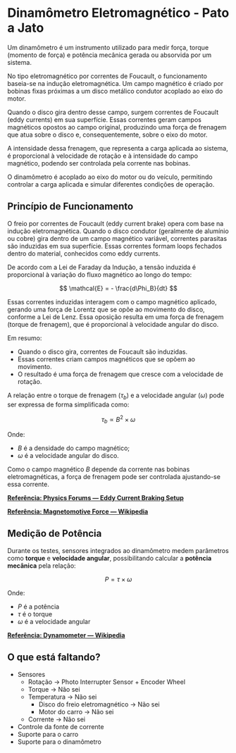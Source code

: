 # Dinamômetro Eletromagnético - Pato a Jato

Um dinamômetro é um instrumento utilizado para medir força, torque (momento de força) e potência mecânica gerada ou absorvida por um sistema.

No tipo eletromagnético por correntes de Foucault, o funcionamento baseia-se na indução eletromagnética. Um campo magnético é criado por bobinas fixas próximas a um disco metálico condutor acoplado ao eixo do motor.

Quando o disco gira dentro desse campo, surgem correntes de Foucault (eddy currents) em sua superfície. Essas correntes geram campos magnéticos opostos ao campo original, produzindo uma força de frenagem que atua sobre o disco e, consequentemente, sobre o eixo do motor.

A intensidade dessa frenagem, que representa a carga aplicada ao sistema, é proporcional à velocidade de rotação e à intensidade do campo magnético, podendo ser controlada pela corrente nas bobinas.

O dinamômetro é acoplado ao eixo do motor ou do veículo, permitindo controlar a carga aplicada e simular diferentes condições de operação.


## Princípio de Funcionamento

O freio por correntes de Foucault (eddy current brake) opera com base na indução eletromagnética. Quando o disco condutor (geralmente de alumínio ou cobre) gira dentro de um campo magnético variável, correntes parasitas são induzidas em sua superfície. Essas correntes formam loops fechados dentro do material, conhecidos como eddy currents.

De acordo com a Lei de Faraday da Indução, a tensão induzida é proporcional à variação do fluxo magnético ao longo do tempo:

$$
\mathcal{E} = - \frac{d\Phi_B}{dt}
$$

Essas correntes induzidas interagem com o campo magnético aplicado, gerando uma força de Lorentz que se opõe ao movimento do disco, conforme a Lei de Lenz. Essa oposição resulta em uma força de frenagem (torque de frenagem), que é proporcional à velocidade angular do disco.

Em resumo:

- Quando o disco gira, correntes de Foucault são induzidas.
- Essas correntes criam campos magnéticos que se opõem ao movimento.
- O resultado é uma força de frenagem que cresce com a velocidade de rotação.

A relação entre o torque de frenagem ($\tau_b$) e a velocidade angular ($\omega$) pode ser expressa de forma simplificada como:

$$
\tau_b \propto B^2 \times \omega
$$

Onde:

- $B$ é a densidade do campo magnético;
- $\omega$ é a velocidade angular do disco.

Como o campo magnético $B$ depende da corrente nas bobinas eletromagnéticas, a força de frenagem pode ser controlada ajustando-se essa corrente.

[**Referência: Physics Forums — Eddy Current Braking Setup**](https://www.physicsforums.com/threads/how-to-find-the-braking-torque-of-an-eddy-current-braking-setup.976052/?utm_source=chatgpt.com)

[**Referência: Magnetomotive Force — Wikipedia**](https://en.wikipedia.org/wiki/Magnetomotive_force)


## Medição de Potência

Durante os testes, sensores integrados ao dinamômetro medem parâmetros como **torque** e **velocidade angular**, possibilitando calcular a **potência mecânica** pela relação:

$$
P = \tau \times \omega
$$

Onde:
- $P$ é a potência
- $\tau$ é o torque
- $\omega$ é a velocidade angular

[**Referência: Dynamometer — Wikipedia**](https://en.wikipedia.org/wiki/Dynamometer)

## O que está faltando?
- Sensores
    - Rotação -> Photo Interrupter Sensor + Encoder Wheel
    - Torque -> Não sei
    - Temperatura -> Não sei
        - Disco do freio eletromagnético -> Não sei
        - Motor do carro -> Não sei
    - Corrente -> Não sei
- Controle da fonte de corrente
- Suporte para o carro
- Suporte para o dinamômetro
